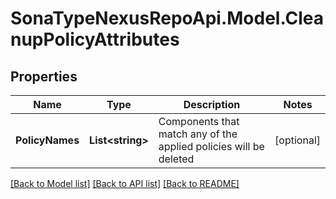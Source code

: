 # SonaTypeNexusRepoApi.Model.CleanupPolicyAttributes
## Properties

Name | Type | Description | Notes
------------ | ------------- | ------------- | -------------
**PolicyNames** | **List&lt;string&gt;** | Components that match any of the applied policies will be deleted | [optional] 

[[Back to Model list]](../README.md#documentation-for-models) [[Back to API list]](../README.md#documentation-for-api-endpoints) [[Back to README]](../README.md)

